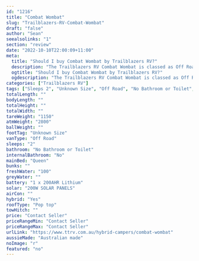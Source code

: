 ```yaml
---
id: "1216"
title: "Combat Wombat"
slug: "Trailblazers-RV-Combat-Wombat"
draft: "false"
author: "Sean"
seealsolinks: "1"
section: "review"
date: "2022-10-10T22:00:09+11:00"
meta:
  title: "Should I buy Combat Wombat by Trailblazers RV?"
  description: "The Trailblazers RV Combat Wombat is classed as Off Road, and sleeps 2 people. It is Australian made and comes in at Unknown Size. It generally has No Bathroom or Toilet."
  ogtitle: "Should I buy Combat Wombat by Trailblazers RV?"
  ogdescription: "The Trailblazers RV Combat Wombat is classed as Off Road, and sleeps 2 people. It is Australian made and comes in at Unknown Size. It generally has No Bathroom or Toilet."
categories: ["Trailblazers RV"]
tags: ["Sleeps 2", "Unknown Size", "Off Road", "No Bathroom or Toilet", "Pop top", "Price Unknown", "Australian made"]
totalLength: ""
bodyLength: ""
totalHeight: ""
totalWidth: ""
tareWeight: "1150"
atmWeight: "2800"
ballWeight: ""
footTag: "Unknown Size"
vanType: "Off Road"
sleeps: "2"
bathroom: "No Bathroom or Toilet"
internalBathroom: "No"
mainBed: "Queen"
bunks: ""
freshWater: "100"
greyWater: ""
battery: "1 x 200AHR Lithium"
solar: "200W SOLAR PANELS"
airCon: ""
hybrid: "Yes"
roofType: "Pop top"
towHitch: ""
price: "Contact Seller"
priceRangeMin: "Contact Seller"
priceRangeMax: "Contact Seller"
urlLink: "https://www.ttrv.com.au/hybrid-campers/combat-wombat"
aussieMade: "Australian made"
noImage: "r"
featured: "no"
---
```

